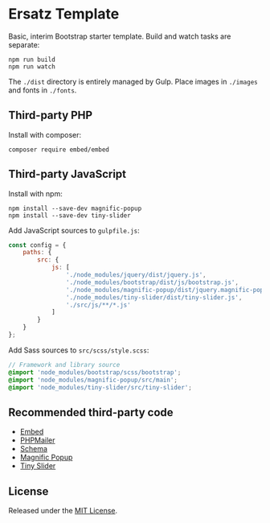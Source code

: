 # Ersatz Template

Basic, interim Bootstrap starter template. Build and watch tasks are separate:

    npm run build
    npm run watch

The `./dist` directory is entirely managed by Gulp. Place images in `./images` and fonts in `./fonts`.

## Third-party PHP

Install with composer:

    composer require embed/embed

## Third-party JavaScript

Install with npm:

    npm install --save-dev magnific-popup
    npm install --save-dev tiny-slider

Add JavaScript sources to `gulpfile.js`:

~~~ javascript
const config = {
    paths: {
        src: {
            js: [
                './node_modules/jquery/dist/jquery.js',
                './node_modules/bootstrap/dist/js/bootstrap.js',
                './node_modules/magnific-popup/dist/jquery.magnific-popup.js',
                './node_modules/tiny-slider/dist/tiny-slider.js',
                './src/js/**/*.js'
            ]
        }
    }
};
~~~

Add Sass sources to `src/scss/style.scss`:

~~~ scss
// Framework and library source
@import 'node_modules/bootstrap/scss/bootstrap';
@import 'node_modules/magnific-popup/src/main';
@import 'node_modules/tiny-slider/src/tiny-slider';
~~~

## Recommended third-party code

*   [Embed](https://packagist.org/packages/embed/embed)
*   [PHPMailer](https://packagist.org/packages/phpmailer/phpmailer)
*   [Schema](https://github.com/spatie/schema-org)
*   [Magnific Popup](https://www.npmjs.com/package/magnific-popup)
*   [Tiny Slider](https://www.npmjs.com/package/tiny-slider)

## License

Released under the [MIT License](https://opensource.org/licenses/MIT).
